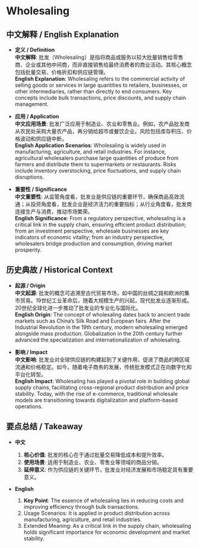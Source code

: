 # Wholesaling

## 中文解释 / English Explanation

* **定义 / Definition**  
  **中文解释**: 批发（Wholesaling）是指将商品或服务以较大批量销售给零售商、企业或其他中间商，而非直接销售给最终消费者的商业活动。其核心概念包括批量交易、价格折扣和供应链管理。  
  **English Explanation**: Wholesaling refers to the commercial activity of selling goods or services in large quantities to retailers, businesses, or other intermediaries, rather than directly to end consumers. Key concepts include bulk transactions, price discounts, and supply chain management.

* **应用 / Application**  
  **中文应用场景**: 批发广泛应用于制造业、农业和零售业。例如，农产品批发商从农民处采购大量农产品，再分销给超市或餐饮企业。风险包括库存积压、价格波动和供应链中断。  
  **English Application Scenarios**: Wholesaling is widely used in manufacturing, agriculture, and retail industries. For instance, agricultural wholesalers purchase large quantities of produce from farmers and distribute them to supermarkets or restaurants. Risks include inventory overstocking, price fluctuations, and supply chain disruptions.

* **重要性 / Significance**  
  **中文重要性**: 从监管角度看，批发业是供应链的重要环节，确保商品高效流通；从投资角度看，批发企业是经济活力的重要指标；从行业角度看，批发商连接生产与消费，推动市场繁荣。  
  **English Significance**: From a regulatory perspective, wholesaling is a critical link in the supply chain, ensuring efficient product distribution; from an investment perspective, wholesale businesses are key indicators of economic vitality; from an industry perspective, wholesalers bridge production and consumption, driving market prosperity.

## 历史典故 / Historical Context

* **起源 / Origin**  
  **中文起源**: 批发的概念可追溯至古代贸易市场，如中国的丝绸之路和欧洲的集市贸易。19世纪工业革命后，随着大规模生产的兴起，现代批发业逐渐形成。20世纪全球化进一步推动了批发业的专业化与国际化。  
  **English Origin**: The concept of wholesaling dates back to ancient trade markets such as China’s Silk Road and European fairs. After the Industrial Revolution in the 19th century, modern wholesaling emerged alongside mass production. Globalization in the 20th century further advanced the specialization and internationalization of wholesaling.

* **影响 / Impact**  
  **中文影响**: 批发业对全球供应链的构建起到了关键作用，促进了商品的跨区域流通和价格稳定。如今，随着电子商务的发展，传统批发模式正在向数字化和平台化转型。  
  **English Impact**: Wholesaling has played a pivotal role in building global supply chains, facilitating cross-regional product distribution and price stability. Today, with the rise of e-commerce, traditional wholesale models are transitioning towards digitalization and platform-based operations.

## 要点总结 / Takeaway

* **中文**  
  1. **核心价值**: 批发的核心在于通过批量交易降低成本和提升效率。  
  2. **使用场景**: 适用于制造业、农业、零售业等领域的商品分销。  
  3. **延伸意义**: 作为供应链的关键环节，批发业对经济发展和市场稳定具有重要意义。

* **English**  
  1. **Key Point**: The essence of wholesaling lies in reducing costs and improving efficiency through bulk transactions.  
  2. Usage Scenarios: It is applied in product distribution across manufacturing, agriculture, and retail industries.  
  3. Extended Meaning: As a critical link in the supply chain, wholesaling holds significant importance for economic development and market stability.